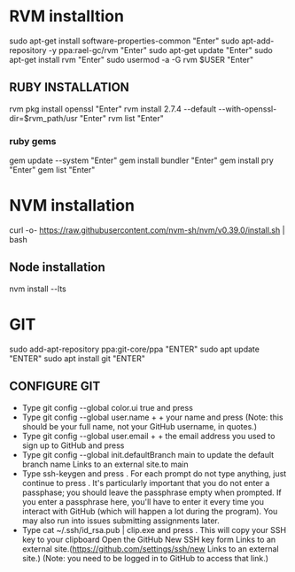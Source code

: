 # RVM installtion

sudo apt-get install software-properties-common "Enter"
sudo apt-add-repository -y ppa:rael-gc/rvm "Enter"
sudo apt-get update "Enter"
sudo apt-get install rvm "Enter"
sudo usermod -a -G rvm $USER "Enter"

## RUBY INSTALLATION

rvm pkg install openssl "Enter"
rvm install 2.7.4 --default --with-openssl-dir=$rvm_path/usr "Enter"
rvm list "Enter"

### ruby gems

gem update --system "Enter"
gem install bundler "Enter"
gem install pry  "Enter"
gem list "Enter"


# NVM installation

curl -o- https://raw.githubusercontent.com/nvm-sh/nvm/v0.39.0/install.sh | bash  <Enter>

## Node installation
nvm install --lts



# GIT

sudo add-apt-repository ppa:git-core/ppa "ENTER"
sudo apt update "ENTER"
sudo apt install git  "ENTER"

## CONFIGURE GIT
* Type git config --global color.ui true and press <Enter>
* Type git config --global user.name + <Space> + your name and press <Enter> (Note: this should be your full name, not your GitHub username, in quotes.)
* Type git config --global user.email + <Space> + the email address you used to sign up to GitHub and press <Enter>
* Type git config --global init.defaultBranch main to update the default branch name Links to an external site.to main
* Type ssh-keygen and press <Enter>. For each prompt do not type anything, just continue to press <Enter>. It's particularly important that you do not enter a passphase; you should leave the passphrase empty when prompted. If you enter a passphrase here, you'll have to enter it every time you interact with GitHub (which will happen a lot during the program). You may also run into issues submitting assignments later.
* Type cat ~/.ssh/id_rsa.pub | clip.exe and press <Enter>. This will copy your SSH key to your clipboard
Open the GitHub New SSH key form Links to an external site.(https://github.com/settings/ssh/new Links to an external site.) (Note: you need to be logged in to GitHub to access that link.)